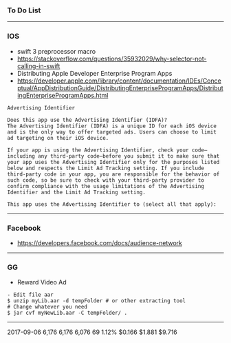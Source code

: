 ### To Do List
 
----------------------------------------------------------------------------
### IOS

* swift 3 preprocessor macro
* https://stackoverflow.com/questions/35932029/why-selector-not-calling-in-swift
* Distributing Apple Developer Enterprise Program Apps
* https://developer.apple.com/library/content/documentation/IDEs/Conceptual/AppDistributionGuide/DistributingEnterpriseProgramApps/DistributingEnterpriseProgramApps.html

```
Advertising Identifier

Does this app use the Advertising Identifier (IDFA)?
The Advertising Identifier (IDFA) is a unique ID for each iOS device and is the only way to offer targeted ads. Users can choose to limit ad targeting on their iOS device.

If your app is using the Advertising Identifier, check your code—including any third-party code—before you submit it to make sure that your app uses the Advertising Identifier only for the purposes listed below and respects the Limit Ad Tracking setting. If you include third-party code in your app, you are responsible for the behavior of such code, so be sure to check with your third-party provider to confirm compliance with the usage limitations of the Advertising Identifier and the Limit Ad Tracking setting.

This app uses the Advertising Identifier to (select all that apply):
```

----------------------------------------------------------------------------

### Facebook
* https://developers.facebook.com/docs/audience-network

----------------------------------------------------------------------------

### GG 
* Reward Video Ad

```
- Edit file aar 
$ unzip myLib.aar -d tempFolder # or other extracting tool
# Change whatever you need
$ jar cvf myNewLib.aar -C tempFolder/ .
```
----------------------------------------------------------------------------


2017-09-06	6,176	6,176	6,076	69	1.12%	$0.166	$1.881	$9.716






